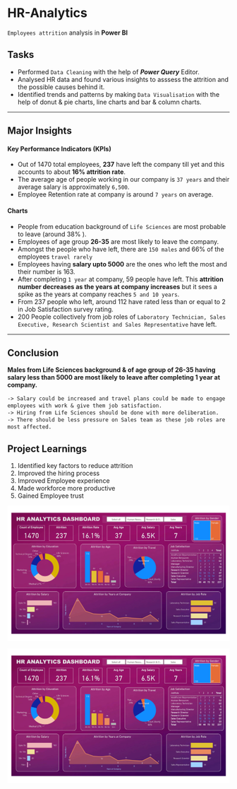 # HR-Analytics

``Employees attrition`` analysis in **Power BI**  

## Tasks 

- Performed ``Data Cleaning`` with the help of ***Power Query*** Editor.
- Analysed HR data and found various insights to asssess the attrition and the possible causes behind it.
- Identified trends and patterns by making ``Data Visualisation`` with the help of donut & pie charts, line charts and bar & column charts.

***
  
## Major Insights

#### Key Performance Indicators (KPIs)

- Out of 1470 total employees, **237** have left the company till yet and this accounts to about **16% attrition rate**.
- The average age of people working in our company is ``37 years`` and their average salary is approximately ``6,500``.
- Employee Retention rate at company is around ``7 years`` on average.

#### Charts

- People from education background of ``Life Sciences``  are most probable to leave (around 38% ).
- Employees of age group **26-35**  are most likely to leave the company.
- Amongst the people who have left, there are ``150 males`` and 66% of the employees ``travel rarely``
- Employees having **salary upto 5000** are the ones who left the most and their number is 163.
- After completing ``1 year`` at company, 59 people have left. This **attrition number decreases as the years at company increases** but it sees a spike as the years at company reaches ``5 and 10 years``.
- From 237 people who left, around 112 have rated less than or equal to 2 in Job Satisfaction survey rating.
- 200 People collectively from job roles of ``Laboratory Technician, Sales Executive, Research Scientist and Sales Representative`` have left.

***

## Conclusion

**Males from Life Sciences background & of age group of 26-35 having salary less than 5000 are most likely to leave after completing 1 year at company.**  
```
-> Salary could be increased and travel plans could be made to engage employees with work & give them job satisfaction.
-> Hiring from Life Sciences should be done with more deliberation.
-> There should be less pressure on Sales team as these job roles are most affected.
```

## Project Learnings 

  1. Identified key factors to reduce attrition
  2. Improved the hiring process
  3. Improved Employee experience
  4. Made workforce more productive
  5. Gained Employee trust

![HR Analytics Report](https://github.com/manishankarjha/HR-Analytics/blob/main/HR%20Analytics%20Dashboard%20pic.png)

![abc](https://github.com/manishankarjha/HR-Analytics/blob/main/HR%20Analytics%20Dashboard.png)
